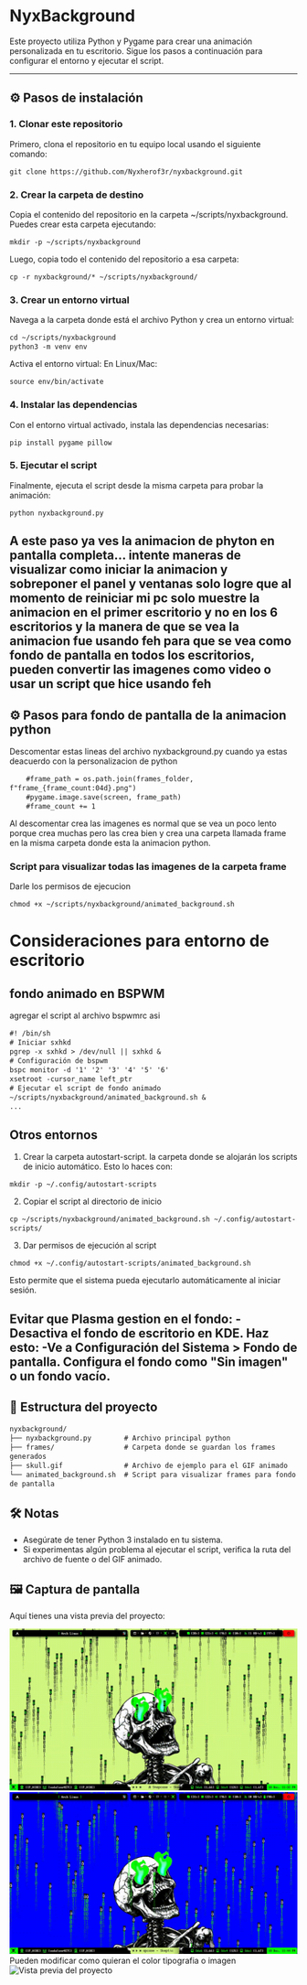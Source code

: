 # NyxBackground

Este proyecto utiliza Python y Pygame para crear una animación personalizada en tu escritorio. Sigue los pasos a continuación para configurar el entorno y ejecutar el script.

---

## ⚙️ Pasos de instalación

### 1. Clonar este repositorio
Primero, clona el repositorio en tu equipo local usando el siguiente comando:
```
git clone https://github.com/Nyxherof3r/nyxbackground.git
```
### 2. Crear la carpeta de destino
Copia el contenido del repositorio en la carpeta ~/scripts/nyxbackground. Puedes crear esta carpeta ejecutando:
```
mkdir -p ~/scripts/nyxbackground
```
Luego, copia todo el contenido del repositorio a esa carpeta:
```
cp -r nyxbackground/* ~/scripts/nyxbackground/
```
### 3. Crear un entorno virtual
Navega a la carpeta donde está el archivo Python y crea un entorno virtual:
```
cd ~/scripts/nyxbackground
python3 -m venv env
```
Activa el entorno virtual:
En Linux/Mac:
```
source env/bin/activate
```
### 4. Instalar las dependencias
Con el entorno virtual activado, instala las dependencias necesarias:
```
pip install pygame pillow
```
### 5. Ejecutar el script
Finalmente, ejecuta el script desde la misma carpeta para probar la animación:
```
python nyxbackground.py
```
A este paso ya ves la animacion de phyton en pantalla completa... intente maneras de visualizar como iniciar la animacion y sobreponer el panel y ventanas solo logre que al momento de reiniciar mi pc solo muestre la animacion en el primer escritorio y no en los 6 escritorios y la manera de que se vea la animacion fue usando feh para que se vea como fondo de pantalla en todos los escritorios, pueden convertir las imagenes como video o usar un script que hice usando feh
---
## ⚙️ Pasos para fondo de pantalla de la animacion python
Descomentar estas lineas del archivo nyxbackground.py cuando ya estas deacuerdo con la personalizacion de python 
````
    #frame_path = os.path.join(frames_folder, f"frame_{frame_count:04d}.png")
    #pygame.image.save(screen, frame_path)
    #frame_count += 1
````
Al descomentar crea las imagenes es normal que se vea un poco lento porque crea muchas pero las crea bien y crea una carpeta llamada frame en la misma carpeta donde esta la animacion python.
### Script para visualizar todas las imagenes de la carpeta frame
Darle los permisos de ejecucion
```
chmod +x ~/scripts/nyxbackground/animated_background.sh
```
# Consideraciones para entorno de escritorio
## fondo animado en BSPWM
agregar el script al archivo bspwmrc asi
````
#! /bin/sh
# Iniciar sxhkd
pgrep -x sxhkd > /dev/null || sxhkd &
# Configuración de bspwm
bspc monitor -d '1' '2' '3' '4' '5' '6'
xsetroot -cursor_name left_ptr
# Ejecutar el script de fondo animado
~/scripts/nyxbackground/animated_background.sh &
...
````
## Otros entornos
1. Crear la carpeta autostart-script. la carpeta donde se alojarán los scripts de inicio automático. Esto lo haces con:
```
mkdir -p ~/.config/autostart-scripts
```
2. Copiar el script al directorio de inicio
```
cp ~/scripts/nyxbackground/animated_background.sh ~/.config/autostart-scripts/
```
3. Dar permisos de ejecución al script
```
chmod +x ~/.config/autostart-scripts/animated_background.sh
```
Esto permite que el sistema pueda ejecutarlo automáticamente al iniciar sesión.

Evitar que Plasma gestion en el fondo:
-Desactiva el fondo de escritorio en KDE. Haz esto:
-Ve a Configuración del Sistema > Fondo de pantalla. Configura el fondo como "Sin imagen" o un fondo vacío.
---
## 📂 Estructura del proyecto
````
nyxbackground/
├── nyxbackground.py        # Archivo principal python
├── frames/                 # Carpeta donde se guardan los frames generados
├── skull.gif               # Archivo de ejemplo para el GIF animado
└── animated_background.sh  # Script para visualizar frames para fondo de pantalla
````
## 🛠️ Notas
- Asegúrate de tener Python 3 instalado en tu sistema.
- Si experimentas algún problema al ejecutar el script, verifica la ruta del archivo de fuente o del GIF animado.

## 🖼️ Captura de pantalla

Aquí tienes una vista previa del proyecto:

![Vista previa del proyecto](images/output_1.gif)
![Vista previa del proyecto](images/output_2.gif)
Pueden modificar como quieran el color tipografia o imagen
![Vista previa del proyecto](images/output_3.gif)

